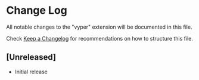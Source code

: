 # Change Log
All notable changes to the "vyper" extension will be documented in this file.

Check [Keep a Changelog](http://keepachangelog.com/) for recommendations on how to structure this file.

## [Unreleased]
- Initial release